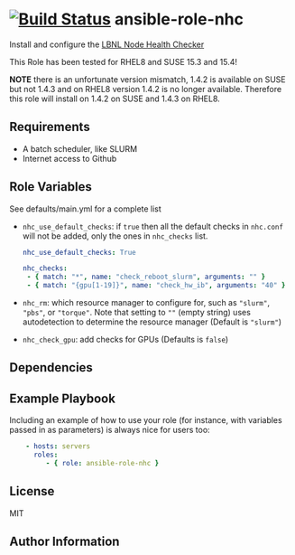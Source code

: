 [![Build Status](https://travis-ci.org/CSCfi/ansible-role-nhc.svg?branch=master)](https://travis-ci.org/CSCfi/ansible-role-nhc)
ansible-role-nhc
=========

Install and configure the [LBNL Node Health Checker](https://github.com/mej/nhc)

This Role has been tested for RHEL8 and SUSE 15.3 and 15.4!

**NOTE** there is an unfortunate version mismatch, 1.4.2 is available on SUSE but not 1.4.3 and on RHEL8 version 1.4.2 is
no longer available. Therefore this role will install on 1.4.2 on SUSE and 1.4.3 on RHEL8.

Requirements
------------

- A batch scheduler, like SLURM
- Internet access to Github

Role Variables
--------------

See defaults/main.yml for a complete list

- `nhc_use_default_checks`: if `true` then all the default checks in `nhc.conf` will not be added, only the ones in `nhc_checks` list.

  ```yaml
  nhc_use_default_checks: True

  nhc_checks:
   - { match: "*", name: "check_reboot_slurm", arguments: "" }
   - { match: "{gpu[1-19]}", name: "check_hw_ib", arguments: "40" }
  ```

- `nhc_rm`: which resource manager to configure for, such as `"slurm"`, `"pbs"`, or `"torque"`. Note that setting to `""` (empty string)
   uses autodetection to determine the resource manager (Default is `"slurm"`)
- `nhc_check_gpu`: add checks for GPUs (Defaults is `false`)

Dependencies
------------

Example Playbook
----------------

Including an example of how to use your role (for instance, with variables passed in as parameters) is always nice for users too:

```yaml
    - hosts: servers
      roles:
         - { role: ansible-role-nhc }
```

License
-------

MIT

Author Information
------------------

